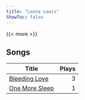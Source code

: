```yaml
---
title: "Leona Lewis"
ShowToc: false
---
```


{{< more >}}

## Songs
Title | Plays 
----- | -----: 
[Bleeding Love](/songs/bleeding-love) | 3
[One More Sleep](/songs/one-more-sleep) | 1

